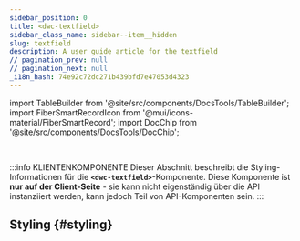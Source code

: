 ```yaml
---
sidebar_position: 0
title: <dwc-textfield>
sidebar_class_name: sidebar--item__hidden
slug: textfield
description: A user guide article for the textfield
// pagination_prev: null
// pagination_next: null
_i18n_hash: 74e92c72dc271b439bfd7e47053d4323
---
```

import TableBuilder from '@site/src/components/DocsTools/TableBuilder';
import FiberSmartRecordIcon from '@mui/icons-material/FiberSmartRecord';
import DocChip from '@site/src/components/DocsTools/DocChip';

<DocChip chip='shadow' />

<br />

:::info KLIENTENKOMPONENTE
Dieser Abschnitt beschreibt die Styling-Informationen für die **`<dwc-textfield>`**-Komponente. Diese Komponente ist **nur auf der Client-Seite** - sie kann nicht eigenständig über die API instanziiert werden, kann jedoch Teil von API-Komponenten sein.
:::

## Styling {#styling}

<TableBuilder name="dwc-textfield" clientComponent />
